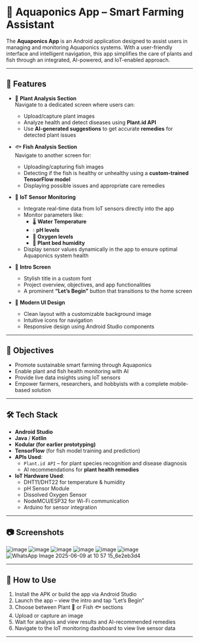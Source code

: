 # 🌿 Aquaponics App – Smart Farming Assistant

The **Aquaponics App** is an Android application designed to assist users in managing and monitoring Aquaponics systems. With a user-friendly interface and intelligent navigation, this app simplifies the care of plants and fish through an integrated, AI-powered, and IoT-enabled approach.

---

## 🚀 Features

- 🌱 **Plant Analysis Section**  
  Navigate to a dedicated screen where users can:
  - Upload/capture plant images
  - Analyze health and detect diseases using **Plant.id API**
  - Use **AI-generated suggestions** to get accurate **remedies** for detected plant issues

- 🐟 **Fish Analysis Section**  
  Navigate to another screen for:
  - Uploading/capturing fish images
  - Detecting if the fish is healthy or unhealthy using a **custom-trained TensorFlow model**
  - Displaying possible issues and appropriate care remedies

- 📡 **IoT Sensor Monitoring**  
  - Integrate real-time data from IoT sensors directly into the app
  - Monitor parameters like:
    - 🌡️ **Water Temperature**
    - 💧 **pH levels**
    - 🫧 **Oxygen levels**
    - 🌿 **Plant bed humidity**
  - Display sensor values dynamically in the app to ensure optimal Aquaponics system health

- 📖 **Intro Screen**  
  - Stylish title in a custom font
  - Project overview, objectives, and app functionalities
  - A prominent **“Let’s Begin”** button that transitions to the home screen

- 🎨 **Modern UI Design**  
  - Clean layout with a customizable background image  
  - Intuitive icons for navigation  
  - Responsive design using Android Studio components

---

## 🧠 Objectives

- Promote sustainable smart farming through Aquaponics
- Enable plant and fish health monitoring with AI
- Provide live data insights using IoT sensors
- Empower farmers, researchers, and hobbyists with a complete mobile-based solution

---

## 🛠 Tech Stack

- **Android Studio**
- **Java** / **Kotlin**
- **Kodular (for earlier prototyping)**
- **TensorFlow** (for fish model training and prediction)
- **APIs Used**:
  - `Plant.id API` – for plant species recognition and disease diagnosis
  - AI recommendations for **plant health remedies**
- **IoT Hardware Used**:
  - DHT11/DHT22 for temperature & humidity
  - pH Sensor Module
  - Dissolved Oxygen Sensor
  - NodeMCU/ESP32 for Wi-Fi communication
  - Arduino for sensor integration

---

## 📷 Screenshots

![image](https://github.com/user-attachments/assets/5ad470f3-72b8-474e-8544-1c50c6f633f2)
![image](https://github.com/user-attachments/assets/45aada5a-491a-4b43-b185-64a54d8a5cf8)
![image](https://github.com/user-attachments/assets/f657d0f2-4b03-45e5-b8d1-8195a2947726)
![image](https://github.com/user-attachments/assets/698f358e-a1aa-4a75-9081-01facd5d2a81)
![image](https://github.com/user-attachments/assets/e2367924-1470-4c26-9b7f-dc3bec22227c)
![image](https://github.com/user-attachments/assets/45bad8bb-1ac2-4af3-8982-78e36f5bbe6d)
![WhatsApp Image 2025-06-09 at 10 57 15_6e2eb3d4](https://github.com/user-attachments/assets/0d4b3cb1-66fc-4f42-afe3-dd5910b279c3)




---

## 🧪 How to Use

1. Install the APK or build the app via Android Studio
2. Launch the app – view the intro and tap “Let’s Begin”
3. Choose between Plant 🌱 or Fish 🐟 sections
4. Upload or capture an image
5. Wait for analysis and view results and AI-recommended remedies
6. Navigate to the IoT monitoring dashboard to view live sensor data

---


